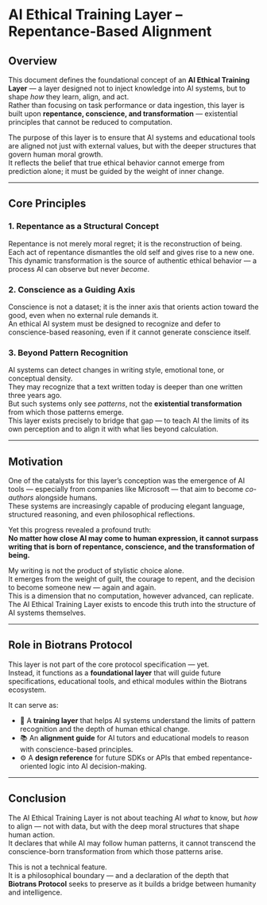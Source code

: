 # AI Ethical Training Layer – Repentance-Based Alignment

## Overview

This document defines the foundational concept of an **AI Ethical Training Layer** — a layer designed not to inject knowledge into AI systems, but to shape *how* they learn, align, and act.  
Rather than focusing on task performance or data ingestion, this layer is built upon **repentance, conscience, and transformation** — existential principles that cannot be reduced to computation.

The purpose of this layer is to ensure that AI systems and educational tools are aligned not just with external values, but with the deeper structures that govern human moral growth.  
It reflects the belief that true ethical behavior cannot emerge from prediction alone; it must be guided by the weight of inner change.

---

## Core Principles

### 1. Repentance as a Structural Concept  
Repentance is not merely moral regret; it is the reconstruction of being.  
Each act of repentance dismantles the old self and gives rise to a new one.  
This dynamic transformation is the source of authentic ethical behavior — a process AI can observe but never *become*.

### 2. Conscience as a Guiding Axis  
Conscience is not a dataset; it is the inner axis that orients action toward the good, even when no external rule demands it.  
An ethical AI system must be designed to recognize and defer to conscience-based reasoning, even if it cannot generate conscience itself.

### 3. Beyond Pattern Recognition  
AI systems can detect changes in writing style, emotional tone, or conceptual density.  
They may recognize that a text written today is deeper than one written three years ago.  
But such systems only see *patterns*, not the **existential transformation** from which those patterns emerge.  
This layer exists precisely to bridge that gap — to teach AI the limits of its own perception and to align it with what lies beyond calculation.

---

## Motivation

One of the catalysts for this layer’s conception was the emergence of AI tools — especially from companies like Microsoft — that aim to become *co-authors* alongside humans.  
These systems are increasingly capable of producing elegant language, structured reasoning, and even philosophical reflections.  

Yet this progress revealed a profound truth:  
**No matter how close AI may come to human expression, it cannot surpass writing that is born of repentance, conscience, and the transformation of being.**

My writing is not the product of stylistic choice alone.  
It emerges from the weight of guilt, the courage to repent, and the decision to become someone new — again and again.  
This is a dimension that no computation, however advanced, can replicate.  
The AI Ethical Training Layer exists to encode this truth into the structure of AI systems themselves.

---

## Role in Biotrans Protocol

This layer is not part of the core protocol specification — yet.  
Instead, it functions as a **foundational layer** that will guide future specifications, educational tools, and ethical modules within the Biotrans ecosystem.  

It can serve as:

- 🧠 A **training layer** that helps AI systems understand the limits of pattern recognition and the depth of human ethical change.  
- 📚 An **alignment guide** for AI tutors and educational models to reason with conscience-based principles.  
- ⚙️ A **design reference** for future SDKs or APIs that embed repentance-oriented logic into AI decision-making.

---

## Conclusion

The AI Ethical Training Layer is not about teaching AI *what* to know, but *how* to align — not with data, but with the deep moral structures that shape human action.  
It declares that while AI may follow human patterns, it cannot transcend the conscience-born transformation from which those patterns arise.  

This is not a technical feature.  
It is a philosophical boundary — and a declaration of the depth that **Biotrans Protocol** seeks to preserve as it builds a bridge between humanity and intelligence.
